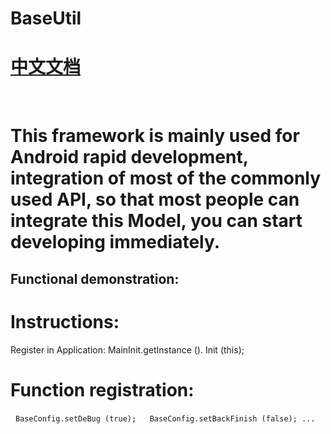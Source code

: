 # BaseUtil
# [中文文档](https://github.com/zhangzhichaolove/BaseUtil/blob/master/README_CN.md)
 
# This framework is mainly used for Android rapid development, integration of most of the commonly used API, so that most people can integrate this Model, you can start developing immediately.
## Functional demonstration:
# Instructions:
Register in Application: MainInit.getInstance (). Init (this);
# Function registration:
  ```BaseConfig.setDeBug (true);
  BaseConfig.setBackFinish (false);
...```
